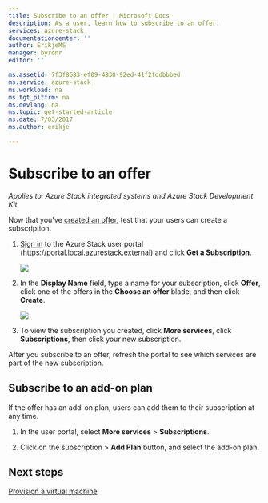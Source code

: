 ```yaml
---
title: Subscribe to an offer | Microsoft Docs
description: As a user, learn how to subscribe to an offer.
services: azure-stack
documentationcenter: ''
author: ErikjeMS
manager: byronr
editor: ''

ms.assetid: 7f3f8683-ef09-4838-92ed-41f2fddbbbed
ms.service: azure-stack
ms.workload: na
ms.tgt_pltfrm: na
ms.devlang: na
ms.topic: get-started-article
ms.date: 7/03/2017
ms.author: erikje

---
```

# Subscribe to an offer

*Applies to: Azure Stack integrated systems and Azure Stack Development Kit*

Now that you've [created an offer](azure-stack-create-offer.md), test that your users can create a subscription.

1. [Sign in](azure-stack-connect-azure-stack.md) to the Azure Stack user portal (https://portal.local.azurestack.external) and click **Get a Subscription**.

   ![](media/azure-stack-subscribe-plan-provision-vm/image01.png)
2. In the **Display Name** field, type a name for your subscription, click **Offer**, click one of the offers in the **Choose an offer** blade, and then click **Create**.

   ![](media/azure-stack-subscribe-plan-provision-vm/image02.png)
3. To view the subscription you created, click **More services**, click **Subscriptions**, then click your new subscription.  

After you subscribe to an offer, refresh the portal to see which services are part of the new subscription.

## Subscribe to an add-on plan
If the offer has an add-on plan, users can add them to their subscription at any time.  

1. In the user portal, select **More services** > **Subscriptions**.

2. Click on the subscription > **Add Plan** button, and select the add-on plan.



## Next steps
[Provision a virtual machine](azure-stack-provision-vm.md)
